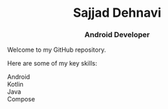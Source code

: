 <div align="center">
  <h1>Sajjad Dehnavi</h1>
  <h3>Android Developer</h3>
</div>

Welcome to my GitHub repository.
<br/>

Here are some of my key skills:<br/>

Android<br/>
Kotlin<br/>
Java<br/>
Compose<br/>


